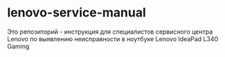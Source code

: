 # lenovo-service-manual
Это репозиторий - инструкция для специалистов сервисного центра Lenovo по выявлению неисправности в ноутбуке Lenovo IdeaPad L340 Gaming

